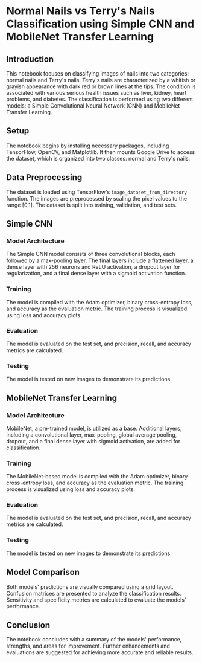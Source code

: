 # Normal Nails vs Terry's Nails Classification using Simple CNN and MobileNet Transfer Learning

## Introduction
This notebook focuses on classifying images of nails into two categories: normal nails and Terry's nails. Terry's nails are characterized by a whitish or grayish appearance with dark red or brown lines at the tips. The condition is associated with various serious health issues such as liver, kidney, heart problems, and diabetes. The classification is performed using two different models: a Simple Convolutional Neural Network (CNN) and MobileNet Transfer Learning.

## Setup
The notebook begins by installing necessary packages, including TensorFlow, OpenCV, and Matplotlib. It then mounts Google Drive to access the dataset, which is organized into two classes: normal and Terry's nails.

## Data Preprocessing
The dataset is loaded using TensorFlow's `image_dataset_from_directory` function. The images are preprocessed by scaling the pixel values to the range [0,1]. The dataset is split into training, validation, and test sets.

## Simple CNN
### Model Architecture
The Simple CNN model consists of three convolutional blocks, each followed by a max-pooling layer. The final layers include a flattened layer, a dense layer with 256 neurons and ReLU activation, a dropout layer for regularization, and a final dense layer with a sigmoid activation function.

### Training
The model is compiled with the Adam optimizer, binary cross-entropy loss, and accuracy as the evaluation metric. The training process is visualized using loss and accuracy plots.

### Evaluation
The model is evaluated on the test set, and precision, recall, and accuracy metrics are calculated.

### Testing
The model is tested on new images to demonstrate its predictions.

## MobileNet Transfer Learning
### Model Architecture
MobileNet, a pre-trained model, is utilized as a base. Additional layers, including a convolutional layer, max-pooling, global average pooling, dropout, and a final dense layer with sigmoid activation, are added for classification.

### Training
The MobileNet-based model is compiled with the Adam optimizer, binary cross-entropy loss, and accuracy as the evaluation metric. The training process is visualized using loss and accuracy plots.

### Evaluation
The model is evaluated on the test set, and precision, recall, and accuracy metrics are calculated.

### Testing
The model is tested on new images to demonstrate its predictions.

## Model Comparison
Both models' predictions are visually compared using a grid layout. Confusion matrices are presented to analyze the classification results. Sensitivity and specificity metrics are calculated to evaluate the models' performance.

## Conclusion
The notebook concludes with a summary of the models' performance, strengths, and areas for improvement. Further enhancements and evaluations are suggested for achieving more accurate and reliable results.
